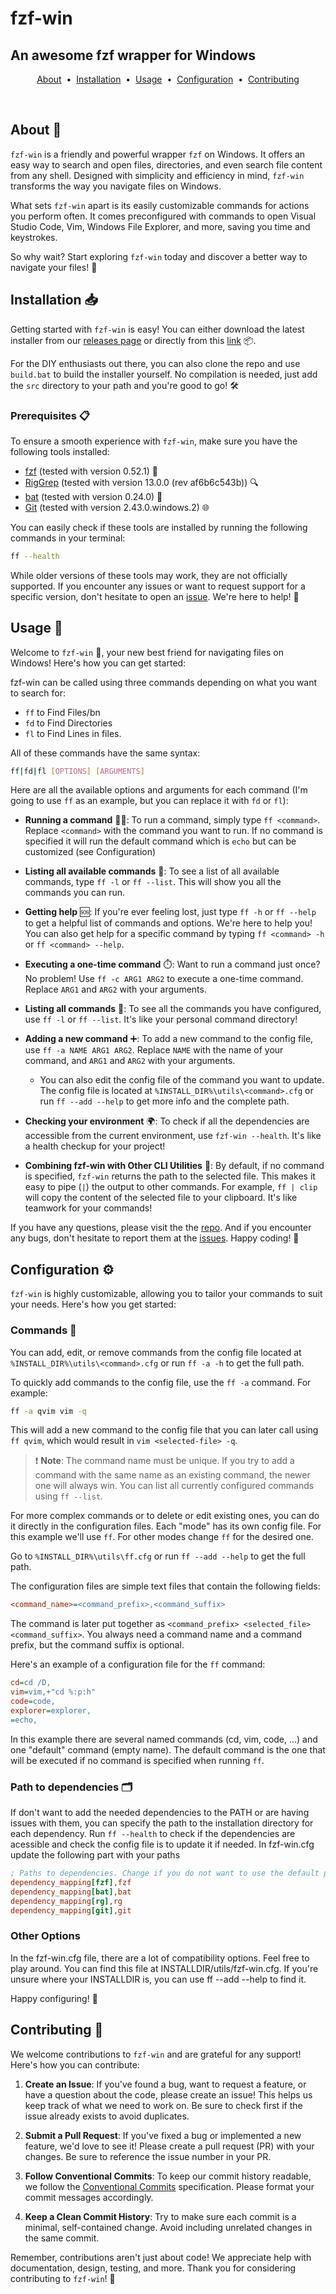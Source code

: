 # fzf-win

## An awesome fzf wrapper for Windows

<p align="center">
  <a href="#about-">About</a> &nbsp;&bull;&nbsp;
  <a href="#installation-">Installation</a> &nbsp;&bull;&nbsp;
  <a href="#usage-">Usage</a> &nbsp;&bull;&nbsp;
  <a href="#configuration-">Configuration</a> &nbsp;&bull;&nbsp;
  <a href="#contributing-">Contributing</a>
</p>

<br>

## About 📖

`fzf-win` is a friendly and powerful wrapper `fzf` on Windows.
It offers an easy way to search and open files, directories, and even search file content from any shell.
Designed with simplicity and efficiency in mind, `fzf-win` transforms the way you navigate files on Windows.

What sets `fzf-win` apart is its easily customizable commands for actions you perform often. It comes preconfigured with commands to open Visual Studio Code, Vim, Windows File Explorer, and more, saving you time and keystrokes. 

So why wait? Start exploring `fzf-win` today and discover a better way to navigate your files! 🚀


## Installation 📥

Getting started with `fzf-win` is easy! You can either download the latest installer from our [releases page](https://github.com/joacortez/fzf-win/releases) or directly from this [link](https://github.com/joacortez/fzf-win/releases/download/v0.0.2/fzf-win_v0.0.2_x86_Windows.msi) 📦.

For the DIY enthusiasts out there, you can also clone the repo and use `build.bat` to build the installer yourself. No compilation is needed, just add the `src` directory to your path and you're good to go! 🛠️

### Prerequisites 📋

To ensure a smooth experience with `fzf-win`, make sure you have the following tools installed:

- [fzf](https://github.com/junegunn/fzf) (tested with version 0.52.1) 📂
- [RigGrep](https://github.com/BurntSushi/ripgrep) (tested with version 13.0.0 (rev af6b6c543b)) 🔍
- [bat](https://github.com/sharkdp/bat) (tested with version 0.24.0) 🦇
- [Git](https://git-scm.com/) (tested with version 2.43.0.windows.2) 🌐

You can easily check if these tools are installed by running the following commands in your terminal:

```sh
ff --health
```

While older versions of these tools may work, they are not officially supported. If you encounter any issues or want to request support for a specific version, don't hesitate to open an [issue](https://github.com/joacortez/fzf-win/issues). We're here to help! :raised_hands:

## Usage 🚀

Welcome to `fzf-win` 🎉, your new best friend for navigating files on Windows! Here's how you can get started:

fzf-win can be called using three commands depending on what you want to search for:
- `ff` to Find Files/bn
- `fd` to Find Directories
- `fl` to Find Lines in files.

All of these commands have the same syntax:
```sh
ff|fd|fl [OPTIONS] [ARGUMENTS]
```
Here are all the available options and arguments for each command (I'm going to use `ff` as an example, but you can replace it with `fd` or `fl`):

- **Running a command** 🏃‍♂️: To run a command, simply type `ff <command>`. Replace `<command>` with the command you want to run. If no command is specified it will run the default command which is `echo` but can be customized (see Configuration)

- **Listing all available commands** 📜: To see a list of all available commands, type `ff -l` or `ff --list`. This will show you all the commands you can run.

- **Getting help** 🆘: If you're ever feeling lost, just type `ff -h` or `ff --help` to get a helpful list of commands and options. We're here to help you!
You can also get help for a specific command by typing `ff <command> -h` or `ff <command> --help`.


- **Executing a one-time command** ⏱️: Want to run a command just once? No problem! Use `ff -c ARG1 ARG2` to execute a one-time command. Replace `ARG1` and `ARG2` with your arguments.

- **Listing all commands** 📝: To see all the commands you have configured, use `ff -l` or `ff --list`. It's like your personal command directory!

- **Adding a new command** ➕: To add a new command to the config file, use `ff -a NAME ARG1 ARG2`. Replace `NAME` with the name of your command, and `ARG1` and `ARG2` with your arguments.

    - You can also edit the config file of the command you want to update. The config file is located at `%INSTALL_DIR%\utils\<command>.cfg` or run `ff --add --help` to get more info and the complete path.

- **Checking your environment** 🌍: To check if all the dependencies are accessible from the current environment, use `fzf-win --health`. It's like a health checkup for your project!
- **Combining fzf-win with Other CLI Utilities** 🤝: By default, if no command is specified, `fzf-win` returns the path to the selected file. This makes it easy to pipe (`|`) the output to other commands. For example, `ff | clip` will copy the content of the selected file to your clipboard. It's like teamwork for your commands!

If you have any questions, please visit the the [repo](https://github.com/joacortez/fzf-win). And if you encounter any bugs, don't hesitate to report them at the [issues](https://github.com/joacortez/fzf-win/issues). Happy coding! 🚀

## Configuration ⚙️

`fzf-win` is highly customizable, allowing you to tailor your commands to suit your needs.
Here's how you get started:

### Commands 📜

You can add, edit, or remove commands from the config file located at `%INSTALL_DIR%\utils\<command>.cfg` or run `ff -a -h` to get the full path. 

To quickly add commands to the config file, use the `ff -a` command. For example:

```sh
ff -a qvim vim -q
```

This will add a new command to the config file that you can later call using `ff qvim`, which would result in `vim <selected-file> -q`.

> :exclamation: **Note**: The command name must be unique. If you try to add a command with the same name as an existing command, the newer one will always win. You can list all currently configured commands using `ff --list`.

For more complex commands or to delete or edit existing ones, you can do it directly in the configuration files. Each "mode" has its own config file.
For this example we'll use `ff`. For other modes change `ff` for the desired one.

Go to `%INSTALL_DIR%\utils\ff.cfg` or run `ff --add --help` to get the full path.

The configuration files are simple text files that contain the following fields:
```cfg
<command_name>=<command_prefix>,<command_suffix>
```

The command is later put together as `<command_prefix> <selected_file> <command_suffix>`.
You always need a command name and a command prefix, but the command suffix is optional.


Here's an example of a configuration file for the `ff` command:

```cfg
cd=cd /D,
vim=vim,+"cd %:p:h"
code=code,
explorer=explorer,
=echo,
```

In this example there are several named commands (cd, vim, code, ...) and one "default" command (empty name).
The default command is the one that will be executed if no command is specified when running `ff`.

### Path to dependencies 🗂️

If don't want to add the needed dependencies to the PATH or are having issues with them, you can specify the path to the installation directory for each dependency. 
Run `ff --health` to check if the dependencies are acessible and check the config file is to update it if needed.
In fzf-win.cfg update the following part with your paths

```cfg
; Paths to dependencies. Change if you do not want to use the default path
dependency_mapping[fzf],fzf
dependency_mapping[bat],bat
dependency_mapping[rg],rg
dependency_mapping[git],git
```

### Other Options

In the fzf-win.cfg file, there are a lot of compatibility options. Feel free to play around.
You can find this file at INSTALLDIR/utils/fzf-win.cfg.
If you're unsure where your INSTALLDIR is, you can use ff --add --help to find it.

Happy configuring! 🚀


## Contributing 🤝

We welcome contributions to `fzf-win` and are grateful for any support! Here's how you can contribute:

1. **Create an Issue**: If you've found a bug, want to request a feature, or have a question about the code, please create an issue! This helps us keep track of what we need to work on. Be sure to check first if the issue already exists to avoid duplicates.

2. **Submit a Pull Request**: If you've fixed a bug or implemented a new feature, we'd love to see it! Please create a pull request (PR) with your changes. Be sure to reference the issue number in your PR.

3. **Follow Conventional Commits**: To keep our commit history readable, we follow the [Conventional Commits](https://www.conventionalcommits.org/) specification. Please format your commit messages accordingly.

4. **Keep a Clean Commit History**: Try to make sure each commit is a minimal, self-contained change. Avoid including unrelated changes in the same commit.

Remember, contributions aren't just about code! We appreciate help with documentation, design, testing, and more. Thank you for considering contributing to `fzf-win`! 🚀